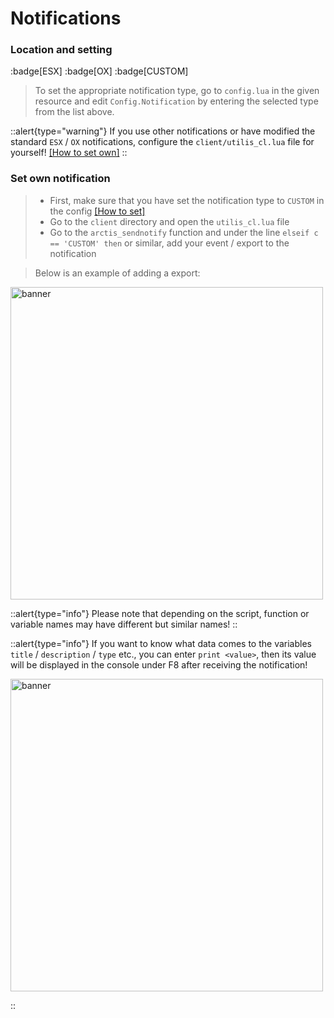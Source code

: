 # Notifications

### Location and setting

:badge[ESX] :badge[OX] :badge[CUSTOM]

> To set the appropriate notification type, go to `config.lua` in the given resource and edit `Config.Notification` by entering the selected type from the list above.

::alert{type="warning"}
If you use other notifications or have modified the standard `ESX` / `OX` notifications, configure the `client/utilis_cl.lua` file for yourself! [[How to set own]](#set-own-notification)
::

### Set own notification

> - First, make sure that you have set the notification type to `CUSTOM` in the config [[How to set]](#location-and-setting)
> - Go to the `client` directory and open the `utilis_cl.lua` file
> - Go to the `arctis_sendnotify` function and under the line `elseif c == 'CUSTOM' then` or similar, add your event / export to the notification

> Below is an example of adding a export:

<p>
  <img src="/setnotify.gif" width="500" title="banner">
</p>

::alert{type="info"}
Please note that depending on the script, function or variable names may have different but similar names!
::

::alert{type="info"}
If you want to know what data comes to the variables `title` / `description` / `type` etc., you can enter `print <value>`, then its value will be displayed in the console under F8 after receiving the notification!

<p>
  <img src="/printnotifyvalue.gif" width="500" title="banner">
</p>
::